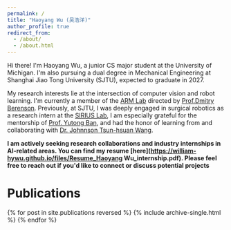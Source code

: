 ```yaml
---
permalink: /
title: "Haoyang Wu (吴浩洋)"
author_profile: true
redirect_from: 
  - /about/
  - /about.html
---
```


Hi there! I'm Haoyang Wu, a junior CS major student at the University of Michigan. I'm also pursuing a dual degree in Mechanical Engineering at Shanghai Jiao Tong University (SJTU), expected to graduate in 2027.

My research interests lie at the intersection of computer vision and robot learning. I'm currently a member of the [ARM Lab](https://arm.robotics.umich.edu) directed by [Prof.Dmitry Berenson](https://berenson.robotics.umich.edu). Previously, at SJTU, I was deeply engaged in surgical robotics as a research intern at the [SIRIUS Lab](https://banyutong.github.io/sirius_lab_website/), I am especially grateful for the mentorship of [Prof. Yutong Ban](https://people.csail.mit.edu/yban/), and had the honor of learning from and collaborating with [Dr. Johnnson Tsun-hsuan Wang](https://zswang666.github.io).

**I am actively seeking research collaborations and industry internships in AI-related areas. You can find my resume [here](https://william-hywu.github.io/files/Resume_Haoyang Wu_internship.pdf). Please feel free to reach out if you'd like to connect or discuss potential projects**

# Publications

{% for post in site.publications reversed %}
  {% include archive-single.html %}
{% endfor %}